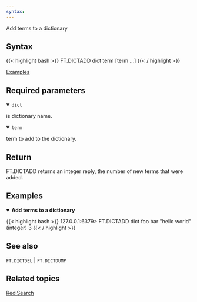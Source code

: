 ```yaml
---
syntax: 
---
```


Add terms to a dictionary

## Syntax

{{< highlight bash >}}
FT.DICTADD dict term [term ...]
{{< / highlight >}}

[Examples](#examples)

## Required parameters

<details open>
<summary><code>dict</code></summary>

is dictionary name.
</details>

<details open>
<summary><code>term</code></summary>

term to add to the dictionary.
</details>

## Return

FT.DICTADD returns an integer reply, the number of new terms that were added.

## Examples

<details open>
<summary><b>Add terms to a dictionary</b></summary>

{{< highlight bash >}}
127.0.0.1:6379> FT.DICTADD dict foo bar "hello world"
(integer) 3
{{< / highlight >}}
</details>

## See also

`FT.DICTDEL` | `FT.DICTDUMP`

## Related topics

[RediSearch](/docs/stack/search)